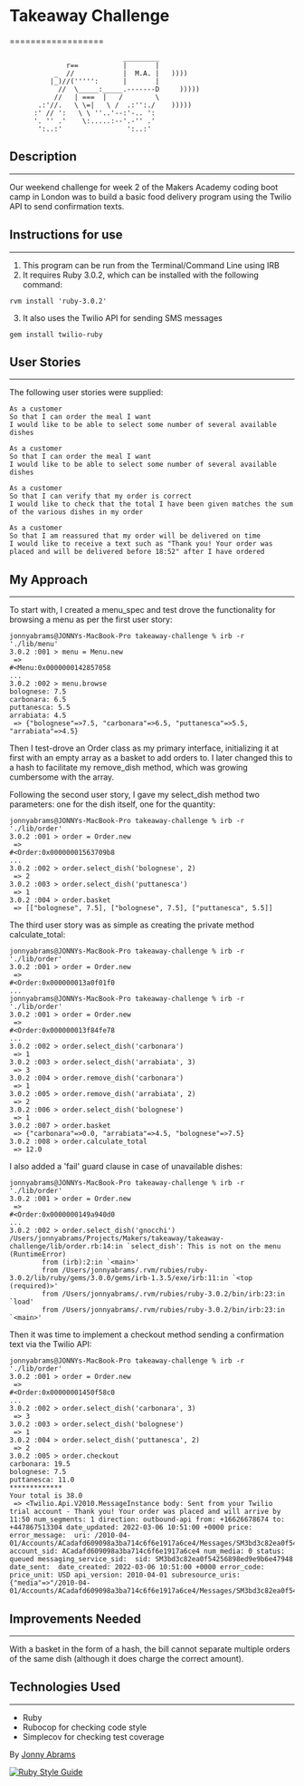 # Takeaway Challenge
==================
```
                            _________
              r==           |       |
           _  //            |  M.A. |   ))))
          |_)//(''''':      |       |
            //  \_____:_____.-------D     )))))
           //   | ===  |   /        \
       .:'//.   \ \=|   \ /  .:'':./    )))))
      :' // ':   \ \ ''..'--:'-.. ':
      '. '' .'    \:.....:--'.-'' .'
       ':..:'                ':..:'

 ```

## Description
-------

Our weekend challenge for week 2 of the Makers Academy coding boot camp in London was to build a basic food delivery program using the Twilio API to send confirmation texts.

## Instructions for use
-------

1. This program can be run from the Terminal/Command Line using IRB
2. It requires Ruby 3.0.2, which can be installed with the following command:

```
rvm install 'ruby-3.0.2'
```

3. It also uses the Twilio API for sending SMS messages

```
gem install twilio-ruby
```

## User Stories
-------

The following user stories were supplied:

```
As a customer
So that I can order the meal I want
I would like to be able to select some number of several available dishes
```

```
As a customer
So that I can order the meal I want
I would like to be able to select some number of several available dishes
```

```
As a customer
So that I can verify that my order is correct
I would like to check that the total I have been given matches the sum of the various dishes in my order
```

```
As a customer
So that I am reassured that my order will be delivered on time
I would like to receive a text such as "Thank you! Your order was placed and will be delivered before 18:52" after I have ordered
```

## My Approach
-------

To start with, I created a menu_spec and test drove the functionality for browsing a menu as per the first user story:

```
jonnyabrams@JONNYs-MacBook-Pro takeaway-challenge % irb -r './lib/menu'
3.0.2 :001 > menu = Menu.new
 => 
#<Menu:0x0000000142857058
... 
3.0.2 :002 > menu.browse
bolognese: 7.5
carbonara: 6.5
puttanesca: 5.5
arrabiata: 4.5
 => {"bolognese"=>7.5, "carbonara"=>6.5, "puttanesca"=>5.5, "arrabiata"=>4.5} 
```

Then I test-drove an Order class as my primary interface, initializing it at first with an empty array as a basket to add orders to. I later changed this to a hash to facilitate my remove_dish method, which was growing cumbersome with the array.

Following the second user story, I gave my select_dish method two parameters: one for the dish itself, one for the quantity:

```
jonnyabrams@JONNYs-MacBook-Pro takeaway-challenge % irb -r './lib/order'
3.0.2 :001 > order = Order.new
 => 
#<Order:0x00000001563709b8
... 
3.0.2 :002 > order.select_dish('bolognese', 2)
 => 2 
3.0.2 :003 > order.select_dish('puttanesca')
 => 1 
3.0.2 :004 > order.basket
 => [["bolognese", 7.5], ["bolognese", 7.5], ["puttanesca", 5.5]] 
```

The third user story was as simple as creating the private method calculate_total:

```
jonnyabrams@JONNYs-MacBook-Pro takeaway-challenge % irb -r './lib/order'
3.0.2 :001 > order = Order.new
 => 
#<Order:0x000000013a0f01f0
... 
jonnyabrams@JONNYs-MacBook-Pro takeaway-challenge % irb -r './lib/order'
3.0.2 :001 > order = Order.new
 => 
#<Order:0x000000013f84fe78
... 
3.0.2 :002 > order.select_dish('carbonara')
 => 1 
3.0.2 :003 > order.select_dish('arrabiata', 3)
 => 3 
3.0.2 :004 > order.remove_dish('carbonara')
 => 1 
3.0.2 :005 > order.remove_dish('arrabiata', 2)
 => 2 
3.0.2 :006 > order.select_dish('bolognese')
 => 1 
3.0.2 :007 > order.basket
 => {"carbonara"=>0.0, "arrabiata"=>4.5, "bolognese"=>7.5} 
3.0.2 :008 > order.calculate_total
 => 12.0 
```

I also added a 'fail' guard clause in case of unavailable dishes:

```
jonnyabrams@JONNYs-MacBook-Pro takeaway-challenge % irb -r './lib/order'
3.0.2 :001 > order = Order.new
 => 
#<Order:0x0000000149a940d0
... 
3.0.2 :002 > order.select_dish('gnocchi')
/Users/jonnyabrams/Projects/Makers/takeaway/takeaway-challenge/lib/order.rb:14:in `select_dish': This is not on the menu (RuntimeError)
        from (irb):2:in `<main>'
        from /Users/jonnyabrams/.rvm/rubies/ruby-3.0.2/lib/ruby/gems/3.0.0/gems/irb-1.3.5/exe/irb:11:in `<top (required)>'
        from /Users/jonnyabrams/.rvm/rubies/ruby-3.0.2/bin/irb:23:in `load'
        from /Users/jonnyabrams/.rvm/rubies/ruby-3.0.2/bin/irb:23:in `<main>'
```

Then it was time to implement a checkout method sending a confirmation text via the Twilio API:

```
jonnyabrams@JONNYs-MacBook-Pro takeaway-challenge % irb -r './lib/order'
3.0.2 :001 > order = Order.new
 => 
#<Order:0x00000001450f58c0
... 
3.0.2 :002 > order.select_dish('carbonara', 3)
 => 3 
3.0.2 :003 > order.select_dish('bolognese')
 => 1 
3.0.2 :004 > order.select_dish('puttanesca', 2)
 => 2 
3.0.2 :005 > order.checkout
carbonara: 19.5
bolognese: 7.5
puttanesca: 11.0
*************
Your total is 38.0
 => <Twilio.Api.V2010.MessageInstance body: Sent from your Twilio trial account - Thank you! Your order was placed and will arrive by 11:50 num_segments: 1 direction: outbound-api from: +16626678674 to: +447867513304 date_updated: 2022-03-06 10:51:00 +0000 price:  error_message:  uri: /2010-04-01/Accounts/ACadafd609098a3ba714c6f6e1917a6ce4/Messages/SM3bd3c82ea0f54256898ed9e9b6e47948.json account_sid: ACadafd609098a3ba714c6f6e1917a6ce4 num_media: 0 status: queued messaging_service_sid:  sid: SM3bd3c82ea0f54256898ed9e9b6e47948 date_sent:  date_created: 2022-03-06 10:51:00 +0000 error_code:  price_unit: USD api_version: 2010-04-01 subresource_uris: {"media"=>"/2010-04-01/Accounts/ACadafd609098a3ba714c6f6e1917a6ce4/Messages/SM3bd3c82ea0f54256898ed9e9b6e47948/Media.json"}> 
```

## Improvements Needed
-------

With a basket in the form of a hash, the bill cannot separate multiple orders of the same dish (although it does charge the correct amount).

## Technologies Used
-------

* Ruby
* Rubocop for checking code style
* Simplecov for checking test coverage

By [Jonny Abrams](https://github.com/jonnyabrams)

[![Ruby Style Guide](https://img.shields.io/badge/code_style-rubocop-brightgreen.svg)](https://github.com/rubocop/rubocop)